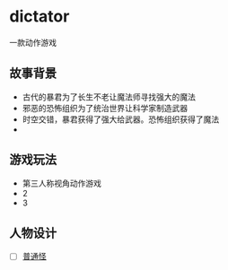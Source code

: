 # dictator
一款动作游戏
## 故事背景
+ 古代的暴君为了长生不老让魔法师寻找强大的魔法
+ 邪恶的恐怖组织为了统治世界让科学家制造武器
+ 时空交错，暴君获得了强大给武器。恐怖组织获得了魔法
+ 
## 游戏玩法
  + 第三人称视角动作游戏
  + 2
  + 3
## 人物设计
- [ ] [普通怪]()